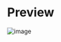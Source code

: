 # Preview
![image](https://github.com/user-attachments/assets/80623ba6-ba7e-4255-849a-56c2bedfb40a)

